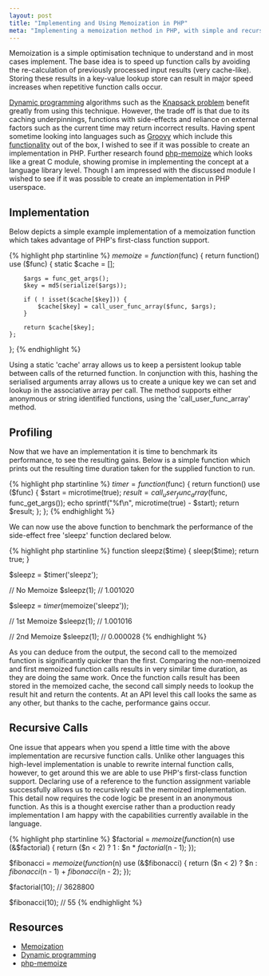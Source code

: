 ```yaml
---
layout: post
title: "Implementing and Using Memoization in PHP"
meta: "Implementing a memoization method in PHP, with simple and recursive examples."
---
```


Memoization is a simple optimisation technique to understand and in most cases implement.
The base idea is to speed up function calls by avoiding the re-calculation of previously processed input results (very cache-like).
Storing these results in a key-value lookup store can result in major speed increases when repetitive function calls occur.
<!--more-->
[Dynamic programming](http://en.wikipedia.org/wiki/Dynamic_programming) algorithms such as the [Knapsack problem](http://en.wikipedia.org/wiki/Knapsack_problem) benefit greatly from using this technique.
However, the trade off is that due to its caching underpinnings, functions with side-effects and reliance on external factors such as the current time may return incorrect results.
Having spent sometime looking into languages such as [Groovy](http://groovy.codehaus.org/) which include this [functionality](http://mrhaki.blogspot.co.uk/2011/05/groovy-goodness-cache-closure-results.html) out of the box, I wished to see if it was possible to create an implementation in PHP.
Further research found [php-memoize](http://github.com/arraypad/php-memoize) which looks like a great C module, showing promise in implementing the concept at a language library level.
Though I am impressed with the discussed module I wished to see if it was possible to create an implementation in PHP userspace.

## Implementation

Below depicts a simple example implementation of a memoization function which takes advantage of PHP's first-class function support.

{% highlight php startinline %}
$memoize = function($func)
{
    return function() use ($func)
    {
        static $cache = [];

        $args = func_get_args();
        $key = md5(serialize($args));

        if ( ! isset($cache[$key])) {
            $cache[$key] = call_user_func_array($func, $args);
        }

        return $cache[$key];
    };
};
{% endhighlight %}

Using a static 'cache' array allows us to keep a persistent lookup table between calls of the returned function.
In conjunction with this, hashing the serialised arguments array allows us to create a unique key we can set and lookup in the associative array per call.
The method supports either anonymous or string identified functions, using the 'call_user_func_array' method.

## Profiling

Now that we have an implementation it is time to benchmark its performance, to see the resulting gains.
Below is a simple function which prints out the resulting time duration taken for the supplied function to run.

{% highlight php startinline %}
$timer = function($func)
{
    return function() use ($func)
    {
        $start = microtime(true);
        $result = call_user_func_array($func, func_get_args());
        echo sprintf("%f\n", microtime(true) - $start);
        return $result;
    };
};
{% endhighlight %}

We can now use the above function to benchmark the performance of the side-effect free 'sleepz' function declared below.

{% highlight php startinline %}
function sleepz($time)
{
    sleep($time);
    return true;
}

$sleepz = $timer('sleepz');

// No Memoize
$sleepz(1); // 1.001020

$sleepz = $timer($memoize('sleepz'));

// 1st Memoize
$sleepz(1); // 1.001016

// 2nd Memoize
$sleepz(1); // 0.000028
{% endhighlight %}

As you can deduce from the output, the second call to the memoized function is significantly quicker than the first.
Comparing the non-memoized and first memoized function calls results in very similar time duration, as they are doing the same work.
Once the function calls result has been stored in the memoized cache, the second call simply needs to lookup the result hit and return the contents.
At an API level this call looks the same as any other, but thanks to the cache, performance gains occur.

## Recursive Calls

One issue that appears when you spend a little time with the above implementation are recursive function calls.
Unlike other languages this high-level implementation is unable to rewrite internal function calls, however, to get around this we are able to use PHP's first-class function support.
Declaring use of a reference to the function assignment variable successfully allows us to recursively call the memoized implementation.
This detail now requires the code logic be present in an anonymous function.
As this is a thought exercise rather than a production ready implementation I am happy with the capabilities currently available in the language.

{% highlight php startinline %}
$factorial = $memoize(function($n) use (&$factorial)
{
    return ($n < 2) ? 1 : $n * $factorial($n - 1);
});

$fibonacci = $memoize(function($n) use (&$fibonacci)
{
    return ($n < 2) ? $n : $fibonacci($n - 1) + $fibonacci($n - 2);
});

$factorial(10); // 3628800

$fibonacci(10); // 55
{% endhighlight %}

## Resources

- [Memoization](http://en.wikipedia.org/wiki/Memoization)
- [Dynamic programming](http://en.wikipedia.org/wiki/Dynamic_programming)
- [php-memoize](http://github.com/arraypad/php-memoize)